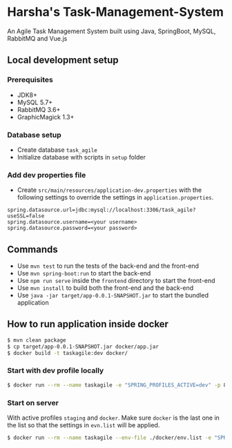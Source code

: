 # Harsha's Task-Management-System
An Agile Task Management System built using Java, SpringBoot, MySQL, RabbitMQ and Vue.js


## Local development setup

### Prerequisites

- JDK8+
- MySQL 5.7+
- RabbitMQ 3.6+
- GraphicMagick 1.3+

### Database setup

- Create database `task_agile`
- Initialize database with scripts in `setup` folder

### Add dev properties file

- Create `src/main/resources/application-dev.properties` with the following settings to override the settings in `application.properties`.

```properties
spring.datasource.url=jdbc:mysql://localhost:3306/task_agile?useSSL=false
spring.datasource.username=<your username>
spring.datasource.password=<your password>
```

## Commands

- Use `mvn test` to run the tests of the back-end and the front-end
- Use `mvn spring-boot:run` to start the back-end
- Use `npm run serve` inside the `frontend` directory to start the front-end
- Use `mvn install` to build both the front-end and the back-end
- Use `java -jar target/app-0.0.1-SNAPSHOT.jar` to start the bundled application

## How to run application inside docker

```bash
$ mvn clean package
$ cp target/app-0.0.1-SNAPSHOT.jar docker/app.jar
$ docker build -t taskagile:dev docker/
```

### Start with dev profile locally

```bash
$ docker run --rm --name taskagile -e "SPRING_PROFILES_ACTIVE=dev" -p 8080:8080 -p 9000:9000 taskagile
```

### Start on server

With active profiles `staging` and `docker`. Make sure `docker` is the last one in the list so that the settings in `evn.list` will be applied.

```bash
$ docker run --rm --name taskagile --env-file ./docker/env.list -e "SPRING_PROFILES_ACTIVE=staging,docker" -p 8080:8080 -p 9000:9000 taskagile
```
